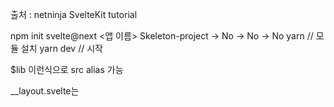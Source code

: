 출처 : netninja SvelteKit tutorial

npm init svelte@next <앱 이름>
Skeleton-project -> No -> No -> No
yarn // 모듈 설치
yarn dev // 시작

$lib 이런식으로 src alias 가능

\_\_layout.svelte는
